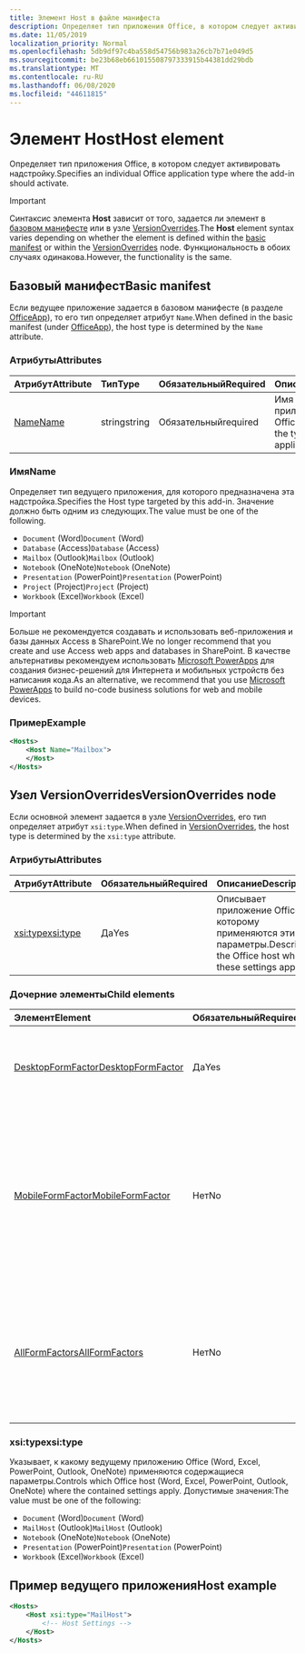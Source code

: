 ```yaml
---
title: Элемент Host в файле манифеста
description: Определяет тип приложения Office, в котором следует активировать надстройку.
ms.date: 11/05/2019
localization_priority: Normal
ms.openlocfilehash: 5db9df97c4ba558d54756b983a26cb7b71e049d5
ms.sourcegitcommit: be23b68eb661015508797333915b44381dd29bdb
ms.translationtype: MT
ms.contentlocale: ru-RU
ms.lasthandoff: 06/08/2020
ms.locfileid: "44611815"
---
```

# <a name="host-element"></a><span data-ttu-id="f9621-103">Элемент Host</span><span class="sxs-lookup"><span data-stu-id="f9621-103">Host element</span></span>

<span data-ttu-id="f9621-104">Определяет тип приложения Office, в котором следует активировать надстройку.</span><span class="sxs-lookup"><span data-stu-id="f9621-104">Specifies an individual Office application type where the add-in should activate.</span></span>

> [!IMPORTANT]
> <span data-ttu-id="f9621-105">Синтаксис элемента **Host** зависит от того, задается ли элемент в [базовом манифесте](#basic-manifest) или в узле [VersionOverrides](#versionoverrides-node).</span><span class="sxs-lookup"><span data-stu-id="f9621-105">The **Host** element syntax varies depending on whether the element is defined within the [basic manifest](#basic-manifest) or within the [VersionOverrides](#versionoverrides-node) node.</span></span> <span data-ttu-id="f9621-106">Функциональность в обоих случаях одинакова.</span><span class="sxs-lookup"><span data-stu-id="f9621-106">However, the functionality is the same.</span></span>  

## <a name="basic-manifest"></a><span data-ttu-id="f9621-107">Базовый манифест</span><span class="sxs-lookup"><span data-stu-id="f9621-107">Basic manifest</span></span>

<span data-ttu-id="f9621-108">Если ведущее приложение задается в базовом манифесте (в разделе [OfficeApp](officeapp.md)), то его тип определяет атрибут `Name`.</span><span class="sxs-lookup"><span data-stu-id="f9621-108">When defined in the basic manifest (under [OfficeApp](officeapp.md)), the host type is determined by the `Name` attribute.</span></span>

### <a name="attributes"></a><span data-ttu-id="f9621-109">Атрибуты</span><span class="sxs-lookup"><span data-stu-id="f9621-109">Attributes</span></span>

| <span data-ttu-id="f9621-110">Атрибут</span><span class="sxs-lookup"><span data-stu-id="f9621-110">Attribute</span></span>     | <span data-ttu-id="f9621-111">Тип</span><span class="sxs-lookup"><span data-stu-id="f9621-111">Type</span></span>   | <span data-ttu-id="f9621-112">Обязательный</span><span class="sxs-lookup"><span data-stu-id="f9621-112">Required</span></span> | <span data-ttu-id="f9621-113">Описание</span><span class="sxs-lookup"><span data-stu-id="f9621-113">Description</span></span>                                      |
|:--------------|:-------|:---------|:-------------------------------------------------|
| [<span data-ttu-id="f9621-114">Name</span><span class="sxs-lookup"><span data-stu-id="f9621-114">Name</span></span>](#name) | <span data-ttu-id="f9621-115">string</span><span class="sxs-lookup"><span data-stu-id="f9621-115">string</span></span> | <span data-ttu-id="f9621-116">Обязательный</span><span class="sxs-lookup"><span data-stu-id="f9621-116">required</span></span> | <span data-ttu-id="f9621-117">Имя типа ведущего приложения Office.</span><span class="sxs-lookup"><span data-stu-id="f9621-117">The name of the type of Office host application.</span></span> |

### <a name="name"></a><span data-ttu-id="f9621-118">Имя</span><span class="sxs-lookup"><span data-stu-id="f9621-118">Name</span></span>

<span data-ttu-id="f9621-119">Определяет тип ведущего приложения, для которого предназначена эта надстройка.</span><span class="sxs-lookup"><span data-stu-id="f9621-119">Specifies the Host type targeted by this add-in.</span></span> <span data-ttu-id="f9621-120">Значение должно быть одним из следующих.</span><span class="sxs-lookup"><span data-stu-id="f9621-120">The value must be one of the following.</span></span>

- <span data-ttu-id="f9621-121">`Document` (Word)</span><span class="sxs-lookup"><span data-stu-id="f9621-121">`Document` (Word)</span></span>
- <span data-ttu-id="f9621-122">`Database` (Access)</span><span class="sxs-lookup"><span data-stu-id="f9621-122">`Database` (Access)</span></span>
- <span data-ttu-id="f9621-123">`Mailbox` (Outlook)</span><span class="sxs-lookup"><span data-stu-id="f9621-123">`Mailbox` (Outlook)</span></span>
- <span data-ttu-id="f9621-124">`Notebook` (OneNote)</span><span class="sxs-lookup"><span data-stu-id="f9621-124">`Notebook` (OneNote)</span></span>
- <span data-ttu-id="f9621-125">`Presentation` (PowerPoint)</span><span class="sxs-lookup"><span data-stu-id="f9621-125">`Presentation` (PowerPoint)</span></span>
- <span data-ttu-id="f9621-126">`Project` (Project)</span><span class="sxs-lookup"><span data-stu-id="f9621-126">`Project` (Project)</span></span>
- <span data-ttu-id="f9621-127">`Workbook` (Excel)</span><span class="sxs-lookup"><span data-stu-id="f9621-127">`Workbook` (Excel)</span></span>

> [!IMPORTANT]
> <span data-ttu-id="f9621-128">Больше не рекомендуется создавать и использовать веб-приложения и базы данных Access в SharePoint.</span><span class="sxs-lookup"><span data-stu-id="f9621-128">We no longer recommend that you create and use Access web apps and databases in SharePoint.</span></span> <span data-ttu-id="f9621-129">В качестве альтернативы рекомендуем использовать [Microsoft PowerApps](https://powerapps.microsoft.com/) для создания бизнес-решений для Интернета и мобильных устройств без написания кода.</span><span class="sxs-lookup"><span data-stu-id="f9621-129">As an alternative, we recommend that you use [Microsoft PowerApps](https://powerapps.microsoft.com/) to build no-code business solutions for web and mobile devices.</span></span>

### <a name="example"></a><span data-ttu-id="f9621-130">Пример</span><span class="sxs-lookup"><span data-stu-id="f9621-130">Example</span></span>

```xml
<Hosts>
    <Host Name="Mailbox">
    </Host>
</Hosts>
```

## <a name="versionoverrides-node"></a><span data-ttu-id="f9621-131">Узел VersionOverrides</span><span class="sxs-lookup"><span data-stu-id="f9621-131">VersionOverrides node</span></span>

<span data-ttu-id="f9621-132">Если основной элемент задается в узле [VersionOverrides](versionoverrides.md), его тип определяет атрибут `xsi:type`.</span><span class="sxs-lookup"><span data-stu-id="f9621-132">When defined in [VersionOverrides](versionoverrides.md), the host type is determined by the `xsi:type` attribute.</span></span>

### <a name="attributes"></a><span data-ttu-id="f9621-133">Атрибуты</span><span class="sxs-lookup"><span data-stu-id="f9621-133">Attributes</span></span>

|  <span data-ttu-id="f9621-134">Атрибут</span><span class="sxs-lookup"><span data-stu-id="f9621-134">Attribute</span></span>  |  <span data-ttu-id="f9621-135">Обязательный</span><span class="sxs-lookup"><span data-stu-id="f9621-135">Required</span></span>  |  <span data-ttu-id="f9621-136">Описание</span><span class="sxs-lookup"><span data-stu-id="f9621-136">Description</span></span>  |
|:-----|:-----|:-----|
|  [<span data-ttu-id="f9621-137">xsi:type</span><span class="sxs-lookup"><span data-stu-id="f9621-137">xsi:type</span></span>](#xsitype)  |  <span data-ttu-id="f9621-138">Да</span><span class="sxs-lookup"><span data-stu-id="f9621-138">Yes</span></span>  | <span data-ttu-id="f9621-139">Описывает приложение Office, к которому применяются эти параметры.</span><span class="sxs-lookup"><span data-stu-id="f9621-139">Describes the Office host where these settings apply.</span></span>|

### <a name="child-elements"></a><span data-ttu-id="f9621-140">Дочерние элементы</span><span class="sxs-lookup"><span data-stu-id="f9621-140">Child elements</span></span>

|  <span data-ttu-id="f9621-141">Элемент</span><span class="sxs-lookup"><span data-stu-id="f9621-141">Element</span></span> |  <span data-ttu-id="f9621-142">Обязательный</span><span class="sxs-lookup"><span data-stu-id="f9621-142">Required</span></span>  |  <span data-ttu-id="f9621-143">Описание</span><span class="sxs-lookup"><span data-stu-id="f9621-143">Description</span></span>  |
|:-----|:-----|:-----|
|  [<span data-ttu-id="f9621-144">DesktopFormFactor</span><span class="sxs-lookup"><span data-stu-id="f9621-144">DesktopFormFactor</span></span>](desktopformfactor.md)    |  <span data-ttu-id="f9621-145">Да</span><span class="sxs-lookup"><span data-stu-id="f9621-145">Yes</span></span>   |  <span data-ttu-id="f9621-146">Определяет параметры классического форм-фактора.</span><span class="sxs-lookup"><span data-stu-id="f9621-146">Defines the settings for the desktop form factor.</span></span> |
|  [<span data-ttu-id="f9621-147">MobileFormFactor</span><span class="sxs-lookup"><span data-stu-id="f9621-147">MobileFormFactor</span></span>](mobileformfactor.md)    |  <span data-ttu-id="f9621-148">Нет</span><span class="sxs-lookup"><span data-stu-id="f9621-148">No</span></span>   |  <span data-ttu-id="f9621-149">Определяет параметры для мобильного конструктивного параметра.</span><span class="sxs-lookup"><span data-stu-id="f9621-149">Defines the settings for the mobile form factor.</span></span> <span data-ttu-id="f9621-150">**Примечание:** Этот элемент поддерживается только в Outlook на iOS и Android.</span><span class="sxs-lookup"><span data-stu-id="f9621-150">**Note:** This element is only supported in Outlook on iOS and Android.</span></span> |
|  [<span data-ttu-id="f9621-151">AllFormFactors</span><span class="sxs-lookup"><span data-stu-id="f9621-151">AllFormFactors</span></span>](allformfactors.md)    |  <span data-ttu-id="f9621-152">Нет</span><span class="sxs-lookup"><span data-stu-id="f9621-152">No</span></span>   |  <span data-ttu-id="f9621-153">Определяет параметры всех форм-факторов.</span><span class="sxs-lookup"><span data-stu-id="f9621-153">Defines the settings for all form factors.</span></span> <span data-ttu-id="f9621-154">Используется только пользовательскими функциями в Excel.</span><span class="sxs-lookup"><span data-stu-id="f9621-154">Only used by custom functions in Excel.</span></span> |

### <a name="xsitype"></a><span data-ttu-id="f9621-155">xsi:type</span><span class="sxs-lookup"><span data-stu-id="f9621-155">xsi:type</span></span>

<span data-ttu-id="f9621-156">Указывает, к какому ведущему приложению Office (Word, Excel, PowerPoint, Outlook, OneNote) применяются содержащиеся параметры.</span><span class="sxs-lookup"><span data-stu-id="f9621-156">Controls which Office host (Word, Excel, PowerPoint, Outlook, OneNote) where the contained settings apply.</span></span> <span data-ttu-id="f9621-157">Допустимые значения:</span><span class="sxs-lookup"><span data-stu-id="f9621-157">The value must be one of the following:</span></span>

- <span data-ttu-id="f9621-158">`Document` (Word)</span><span class="sxs-lookup"><span data-stu-id="f9621-158">`Document` (Word)</span></span>
- <span data-ttu-id="f9621-159">`MailHost` (Outlook)</span><span class="sxs-lookup"><span data-stu-id="f9621-159">`MailHost` (Outlook)</span></span>
- <span data-ttu-id="f9621-160">`Notebook` (OneNote)</span><span class="sxs-lookup"><span data-stu-id="f9621-160">`Notebook` (OneNote)</span></span>
- <span data-ttu-id="f9621-161">`Presentation` (PowerPoint)</span><span class="sxs-lookup"><span data-stu-id="f9621-161">`Presentation` (PowerPoint)</span></span>
- <span data-ttu-id="f9621-162">`Workbook` (Excel)</span><span class="sxs-lookup"><span data-stu-id="f9621-162">`Workbook` (Excel)</span></span>

## <a name="host-example"></a><span data-ttu-id="f9621-163">Пример ведущего приложения</span><span class="sxs-lookup"><span data-stu-id="f9621-163">Host example</span></span>

```xml
<Hosts>
    <Host xsi:type="MailHost">
        <!-- Host Settings -->
    </Host>
</Hosts>
```
